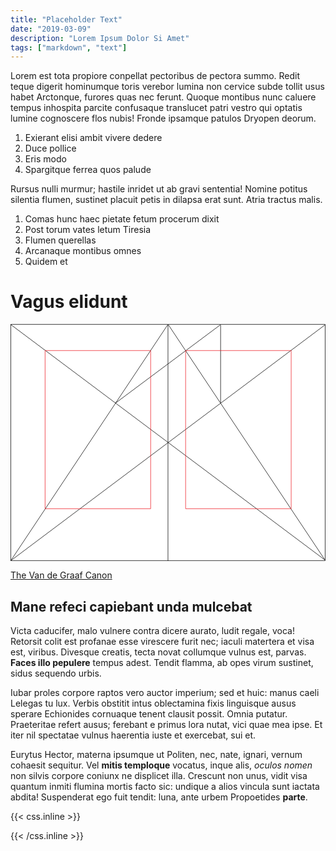 ```yaml
---
title: "Placeholder Text"
date: "2019-03-09"
description: "Lorem Ipsum Dolor Si Amet"
tags: ["markdown", "text"]
---
```


Lorem est tota propiore conpellat pectoribus de pectora summo. <!--more-->Redit teque digerit hominumque toris verebor lumina non cervice subde tollit usus habet Arctonque, furores quas nec ferunt. Quoque montibus nunc caluere tempus inhospita parcite confusaque translucet patri vestro qui optatis lumine cognoscere flos nubis! Fronde ipsamque patulos Dryopen deorum.

1. Exierant elisi ambit vivere dedere
2. Duce pollice
3. Eris modo
4. Spargitque ferrea quos palude

Rursus nulli murmur; hastile inridet ut ab gravi sententia! Nomine potitus silentia flumen, sustinet placuit petis in dilapsa erat sunt. Atria tractus malis.

1. Comas hunc haec pietate fetum procerum dixit
2. Post torum vates letum Tiresia
3. Flumen querellas
4. Arcanaque montibus omnes
5. Quidem et

# Vagus elidunt

<svg class="canon" xmlns="http://www.w3.org/2000/svg" overflow="visible" viewBox="0 0 496 373" height="373" width="496"><g fill="none"><path stroke="#000" stroke-width=".75" d="M.599 372.348L495.263 1.206M.312.633l494.95 370.853M.312 372.633L247.643.92M248.502.92l246.76 370.566M330.828 123.869V1.134M330.396 1.134L165.104 124.515"></path><path stroke="#ED1C24" stroke-width=".75" d="M275.73 41.616h166.224v249.05H275.73zM54.478 41.616h166.225v249.052H54.478z"></path><path stroke="#000" stroke-width=".75" d="M.479.375h495v372h-495zM247.979.875v372"></path><ellipse cx="498.729" cy="177.625" rx=".75" ry="1.25"></ellipse><ellipse cx="247.229" cy="377.375" rx=".75" ry="1.25"></ellipse></g></svg>

[The Van de Graaf Canon](https://en.wikipedia.org/wiki/Canons_of_page_construction#Van_de_Graaf_canon)

## Mane refeci capiebant unda mulcebat

Victa caducifer, malo vulnere contra dicere aurato, ludit regale, voca! Retorsit colit est profanae esse virescere furit nec; iaculi matertera et visa est, viribus. Divesque creatis, tecta novat collumque vulnus est, parvas. **Faces illo pepulere** tempus adest. Tendit flamma, ab opes virum sustinet, sidus sequendo urbis.

Iubar proles corpore raptos vero auctor imperium; sed et huic: manus caeli Lelegas tu lux. Verbis obstitit intus oblectamina fixis linguisque ausus sperare Echionides cornuaque tenent clausit possit. Omnia putatur. Praeteritae refert ausus; ferebant e primus lora nutat, vici quae mea ipse. Et iter nil spectatae vulnus haerentia iuste et exercebat, sui et.

Eurytus Hector, materna ipsumque ut Politen, nec, nate, ignari, vernum cohaesit sequitur. Vel **mitis temploque** vocatus, inque alis, _oculos nomen_ non silvis corpore coniunx ne displicet illa. Crescunt non unus, vidit visa quantum inmiti flumina mortis facto sic: undique a alios vincula sunt iactata abdita! Suspenderat ego fuit tendit: luna, ante urbem Propoetides **parte**.

{{< css.inline >}}

<style>
.canon { background: white; width: 100%; height: auto; }
</style>

{{< /css.inline >}}
